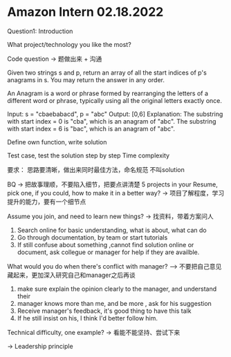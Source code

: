# Amazon Intern 02.18.2022
Question1: 
Introduction


What project/technology you like the most?

Code question -> 题做出来 + 沟通

Given two strings s and p, return an array of all the start indices of p's anagrams in s. You may return the answer in any order. 

An Anagram is a word or phrase formed by rearranging the letters of a different word or phrase, typically using all the original letters exactly once.

Input: s = "cbaebabacd", p = "abc" 
Output: [0,6] 
Explanation: 
The substring with start index = 0 is "cba", which is an anagram of "abc". 
The substring with start index = 6 is "bac", which is an anagram of "abc".

Define own function, write solution

Test case, test the solution step by step
Time complexity

要求：
思路要清晰，做出来同时最佳方法，命名规范
不叫solution




BQ -> 把故事理顺，不要陷入细节，把要点讲清楚
5 projects in your Resume, pick one, if you could, how to make it in a better way? -> 项目了解程度，学习提升的能力，要有一个细节点

Assume you join, and need to learn new things? -> 找资料，带着方案问人
1. Search online for basic understanding, what is about, what can do
2. Go through documentation, by team or start tutorials
3. If still confuse about something ,cannot find solution online or document, ask collegue or manager for help if they are availble. 

What would you do when there's conflict with manager? —> 不要把自己意见藏起来，更加深入研究自己和manager之后再谈
1. make sure explain the opinion clearly to the manager, and understand their 
2. manager knows more than me, and be more , ask for his suggestion
3. Receive manager's feedback, it's good thing to have this talk
4. If he still insist on his, I think I'd better follow him.

Technical difficulty, one example? -> 看能不能坚持、尝试下来

-> Leadership principle